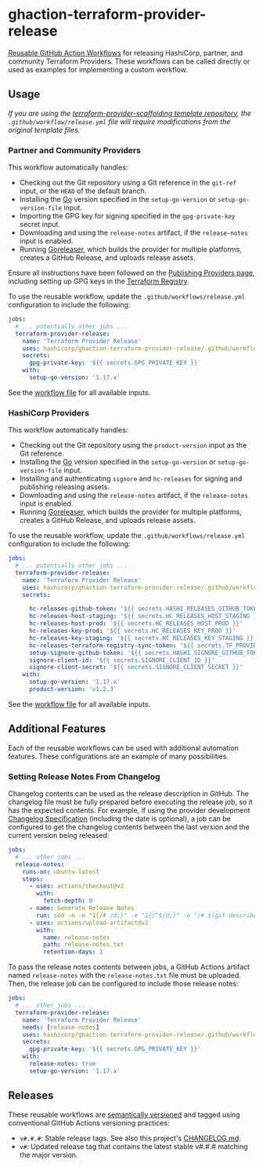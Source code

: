 # ghaction-terraform-provider-release

[Reusable GitHub Action Workflows](https://docs.github.com/en/actions/learn-github-actions/reusing-workflows) for releasing HashiCorp, partner, and community Terraform Providers. These workflows can be called directly or used as examples for implementing a custom workflow.

## Usage

_If you are using the [terraform-provider-scaffolding template repository](https://github.com/hashicorp/terraform-provider-scaffolding), the `.github/workflow/release.yml` file will require modifications from the original template files._

### Partner and Community Providers

This workflow automatically handles:

- Checking out the Git repository using a Git reference in the `git-ref` input, or the `HEAD` of the default branch.
- Installing the [Go](https://go.dev/) version specified in the `setup-go-version` or `setup-go-version-file` input.
- Importing the GPG key for signing specified in the `gpg-private-key` secret input.
- Downloading and using the `release-notes` artifact, if the `release-notes` input is enabled.
- Running [Goreleaser](https://goreleaser.com/), which builds the provider for multiple platforms, creates a GitHub Release, and uploads release assets.

Ensure all instructions have been followed on the [Publishing Providers page](https://developer.hashicorp.com/terraform/registry/providers/publishing), including setting up GPG keys in the [Terraform Registry](https://registry.terraform.io/).

To use the reusable workflow, update the `.github/workflows/release.yml` configuration to include the following:

```yaml
jobs:
  # ... potentially other jobs ...
  terraform-provider-release:
    name: 'Terraform Provider Release'
    uses: hashicorp/ghaction-terraform-provider-release/.github/workflows/community.yml@v2
    secrets:
      gpg-private-key: '${{ secrets.GPG_PRIVATE_KEY }}'
    with:
      setup-go-version: '1.17.x'
```

See the [workflow file](https://github.com/hashicorp/ghaction-terraform-provider-release/blob/main/.github/workflows/community.yml) for all available inputs.

### HashiCorp Providers

This workflow automatically handles:

- Checking out the Git repository using the `product-version` input as the Git reference.
- Installing the [Go](https://go.dev/) version specified in the `setup-go-version` or `setup-go-version-file` input.
- Installing and authenticating `signore` and `hc-releases` for signing and publishing releasing assets.
- Downloading and using the `release-notes` artifact, if the `release-notes` input is enabled.
- Running [Goreleaser](https://goreleaser.com/), which builds the provider for multiple platforms, creates a GitHub Release, and uploads release assets.

To use the reusable workflow, update the `.github/workflows/release.yml` configuration to include the following:

```yaml
jobs:
  # ... potentially other jobs ...
  terraform-provider-release:
    name: 'Terraform Provider Release'
    uses: hashicorp/ghaction-terraform-provider-release/.github/workflows/hashicorp.yml@v2
    secrets:

      hc-releases-github-token: '${{ secrets.HASHI_RELEASES_GITHUB_TOKEN }}'
      hc-releases-host-staging: '${{ secrets.HC_RELEASES_HOST_STAGING }}'
      hc-releases-host-prod: '${{ secrets.HC_RELEASES_HOST_PROD }}'
      hc-releases-key-prod: '${{ secrets.HC_RELEASES_KEY_PROD }}'
      hc-releases-key-staging: '${{ secrets.HC_RELEASES_KEY_STAGING }}'
      hc-releases-terraform-registry-sync-token: '${{ secrets.TF_PROVIDER_RELEASE_TERRAFORM_REGISTRY_SYNC_TOKEN }}'
      setup-signore-github-token: '${{ secrets.HASHI_SIGNORE_GITHUB_TOKEN }}'
      signore-client-id: '${{ secrets.SIGNORE_CLIENT_ID }}'
      signore-client-secret: '${{ secrets.SIGNORE_CLIENT_SECRET }}'
    with:
      setup-go-version: '1.17.x'
      product-version: 'v1.2.3'
```

See the [workflow file](https://github.com/hashicorp/ghaction-terraform-provider-release/blob/main/.github/workflows/hashicorp.yml) for all available inputs.

## Additional Features

Each of the reusable workflows can be used with additional automation features. These configurations are an example of many possibilities.

### Setting Release Notes From Changelog

Changelog contents can be used as the release description in GitHub. The changelog file must be fully prepared before executing the release job, so it has the expected contents. For example, if using the provider development [Changelog Specification](https://www.terraform.io/docs/extend/best-practices/versioning.html#changelog-specification) (including the date is optional), a job can be configured to get the changelog contents between the last version and the current version being released:

```yaml
jobs:
  # ... other jobs ...
  release-notes:
    runs-on: ubuntu-latest
    steps:
      - uses: actions/checkout@v2
        with:
          fetch-depth: 0
      - name: Generate Release Notes
        run: sed -n -e "1{/# /d;}" -e "2{/^$/d;}" -e "/# $(git describe --abbrev=0 --exclude="$(git describe --abbrev=0 --match='v*.*.*' --tags)" --match='v*.*.*' --tags | tr -d v)/q;p" CHANGELOG.md > release-notes.txt
      - uses: actions/upload-artifact@v2
        with:
          name: release-notes
          path: release-notes.txt
          retention-days: 1
```

To pass the release notes contents between jobs, a GitHub Actions artifact named `release-notes` with the `release-notes.txt` file must be uploaded. Then, the release job can be configured to include those release notes:

```yaml
jobs:
  # ... other jobs ...
  terraform-provider-release:
    name: 'Terraform Provider Release'
    needs: [release-notes]
    uses: hashicorp/ghaction-terraform-provider-release/.github/workflows/community.yml@v2
    secrets:
      gpg-private-key: '${{ secrets.GPG_PRIVATE_KEY }}'
    with:
      release-notes: true
      setup-go-version: '1.17.x'
```

## Releases

These reusable workflows are [semantically versioned](https://semver.org/) and tagged using conventional GitHub Actions versioning practices:

- `v#.#.#`: Stable release tags. See also this project's [CHANGELOG.md](./CHANGELOG.md).
- `v#`: Updated release tag that contains the latest stable v#.#.# matching the major version.
